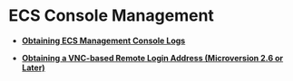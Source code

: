# ECS Console Management<a name="EN-US_TOPIC_0167809634"></a>

-   **[Obtaining ECS Management Console Logs](obtaining-ecs-management-console-logs.md)**  

-   **[Obtaining a VNC-based Remote Login Address \(Microversion 2.6 or Later\)](obtaining-a-vnc-based-remote-login-address-(microversion-2-6-or-later).md)**  


